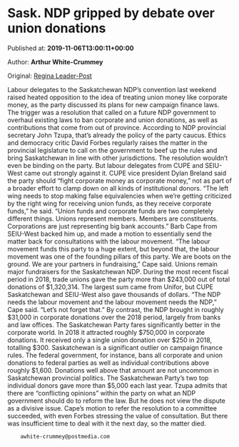 
# Sask. NDP gripped by debate over union donations

Published at: **2019-11-06T13:00:11+00:00**

Author: **Arthur White-Crummey**

Original: [Regina Leader-Post](https://leaderpost.com/news/saskatchewan/sask-ndp-gripped-by-fierce-debate-over-union-donations)

Labour delegates to the Saskatchewan NDP’s convention last weekend raised heated opposition to the idea of treating union money like corporate money, as the party discussed its plans for new campaign finance laws.
The trigger was a resolution that called on a future NDP government to overhaul existing laws to ban corporate and union donations, as well as contributions that come from out of province.
According to NDP provincial secretary John Tzupa, that’s already the policy of the party caucus. Ethics and democracy critic David Forbes regularly raises the matter in the provincial legislature to call on the government to beef up the rules and bring Saskatchewan in line with other jurisdictions.
The resolution wouldn’t even be binding on the party. But labour delegates from CUPE and SEIU-West came out strongly against it.
CUPE vice president Dylan Breland said the party should “fight corporate money as corporate money,” not as part of a broader effort to clamp down on all kinds of institutional donors.
“The left wing needs to stop making false equivalencies when we’re getting criticized by the right wing for receiving union funds, as they receive corporate funds,” he said. “Union funds and corporate funds are two completely different things. Unions represent members. Members are constituents. Corporations are just representing big bank accounts.”
Barb Cape from SEIU-West backed him up, and made a motion to essentially send the matter back for consultations with the labour movement.
“The labour movement funds this party to a huge extent, but beyond that, the labour movement was one of the founding pillars of this party. We are boots on the ground. We are your partners in fundraising,” Cape said.
Unions remain major fundraisers for the Saskatchewan NDP. During the most recent fiscal period in 2018, trade unions gave the party more than $243,000 out of total donations of $1,320,314.
The largest sum came from Unifor, but CUPE Saskatchewan and SEIU-West also gave thousands of dollars.
“The NDP needs the labour movement and the labour movement needs the NDP,” Cape said. “Let’s not forget that.”
By contrast, the NDP brought in roughly $31,000 in corporate donations over the 2018 period, largely from banks and law offices. The Saskatchewan Party fares significantly better in the corporate world. In 2018 it attracted roughly $750,000 in corporate donations.
It received only a single union donation over $250 in 2018, totalling $300.
Saskatchewan is a significant outlier on campaign finance rules. The federal government, for instance, bans all corporate and union donations to federal parties as well as individual contributions above roughly $1,600.
Donations well above that amount are not uncommon in Saskatchewan provincial politics. The Saskatchewan Party’s two top individual donors gave more than $5,000 each last year.
Tzupa admits that there are “conflicting opinions” within the party on what an NDP government should do to reform the law. But he does not view the dispute as a divisive issue.
Cape’s motion to refer the resolution to a committee succeeded, with even Forbes stressing the value of consultation.
But there was insufficient time to deal with it the next day, so the matter died.

        awhite-crummey@postmedia.com
      
